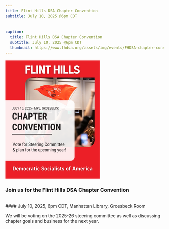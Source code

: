 ```yaml
---
title: Flint Hills DSA Chapter Convention 
subtitle: July 10, 2025 @6pm CDT


caption:
  title: Flint Hills DSA Chapter Convention 
  subtitle: July 10, 2025 @6pm CDT
  thumbnail: https://www.fhdsa.org/assets/img/events/FHDSA-chapter-convention.png
---
```


<img src="/assets/img/events/FHDSA-chapter-convention.png" alt="Red Talk" width="300" />


### Join us for the Flint Hills DSA Chapter Convention
<br>
#### July 10, 2025, 6pm CDT, Manhattan Library, Groesbeck Room

<br>

We will be voting on the 2025-26 steering committee as well as discussing chapter goals and business for the next year.
